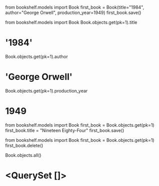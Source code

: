 from bookshelf.models import Book
first_book = Book(title="1984", author="George Orwell", production_year=1949)
first_book.save()

from bookshelf.models import Book
Book.objects.get(pk=1).title
# '1984'

Book.objects.get(pk=1).author
# 'George Orwell'

Book.objects.get(pk=1).production_year
# 1949


from bookshelf.models import Book
first_book = Book.objects.get(pk=1)
first_book.title = "Nineteen Eighty-Four"
first_book.save()



from bookshelf.models import Book
first_book = Book.objects.get(pk=1)
first_book.delete()

Book.objects.all()
# <QuerySet []>
